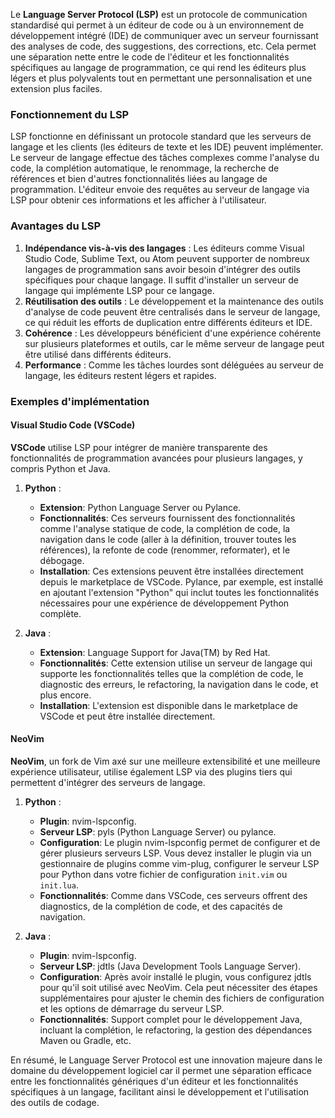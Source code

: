 Le **Language Server Protocol (LSP)** est un protocole de communication standardisé qui permet à un éditeur de code ou à un environnement de développement intégré (IDE) de communiquer avec un serveur fournissant des analyses de code, des suggestions, des corrections, etc. Cela permet une séparation nette entre le code de l'éditeur et les fonctionnalités spécifiques au langage de programmation, ce qui rend les éditeurs plus légers et plus polyvalents tout en permettant une personnalisation et une extension plus faciles.

### Fonctionnement du LSP
LSP fonctionne en définissant un protocole standard que les serveurs de langage et les clients (les éditeurs de texte et les IDE) peuvent implémenter. Le serveur de langage effectue des tâches complexes comme l'analyse du code, la complétion automatique, le renommage, la recherche de références et bien d'autres fonctionnalités liées au langage de programmation. L'éditeur envoie des requêtes au serveur de langage via LSP pour obtenir ces informations et les afficher à l'utilisateur.

### Avantages du LSP
1. **Indépendance vis-à-vis des langages** : Les éditeurs comme Visual Studio Code, Sublime Text, ou Atom peuvent supporter de nombreux langages de programmation sans avoir besoin d'intégrer des outils spécifiques pour chaque langage. Il suffit d'installer un serveur de langage qui implémente LSP pour ce langage.
2. **Réutilisation des outils** : Le développement et la maintenance des outils d'analyse de code peuvent être centralisés dans le serveur de langage, ce qui réduit les efforts de duplication entre différents éditeurs et IDE.
3. **Cohérence** : Les développeurs bénéficient d'une expérience cohérente sur plusieurs plateformes et outils, car le même serveur de langage peut être utilisé dans différents éditeurs.
4. **Performance** : Comme les tâches lourdes sont déléguées au serveur de langage, les éditeurs restent légers et rapides.

### Exemples d'implémentation

#### Visual Studio Code (VSCode)
**VSCode** utilise LSP pour intégrer de manière transparente des fonctionnalités de programmation avancées pour plusieurs langages, y compris Python et Java.

1. **Python** :
   - **Extension**: Python Language Server ou Pylance.
   - **Fonctionnalités**: Ces serveurs fournissent des fonctionnalités comme l'analyse statique de code, la complétion de code, la navigation dans le code (aller à la définition, trouver toutes les références), la refonte de code (renommer, reformater), et le débogage.
   - **Installation**: Ces extensions peuvent être installées directement depuis le marketplace de VSCode. Pylance, par exemple, est installé en ajoutant l'extension "Python" qui inclut toutes les fonctionnalités nécessaires pour une expérience de développement Python complète.

2. **Java** :
   - **Extension**: Language Support for Java(TM) by Red Hat.
   - **Fonctionnalités**: Cette extension utilise un serveur de langage qui supporte les fonctionnalités telles que la complétion de code, le diagnostic des erreurs, le refactoring, la navigation dans le code, et plus encore.
   - **Installation**: L'extension est disponible dans le marketplace de VSCode et peut être installée directement.

#### NeoVim
**NeoVim**, un fork de Vim axé sur une meilleure extensibilité et une meilleure expérience utilisateur, utilise également LSP via des plugins tiers qui permettent d'intégrer des serveurs de langage.

1. **Python** :
   - **Plugin**: nvim-lspconfig.
   - **Serveur LSP**: pyls (Python Language Server) ou pylance.
   - **Configuration**: Le plugin nvim-lspconfig permet de configurer et de gérer plusieurs serveurs LSP. Vous devez installer le plugin via un gestionnaire de plugins comme vim-plug, configurer le serveur LSP pour Python dans votre fichier de configuration `init.vim` ou `init.lua`.
   - **Fonctionnalités**: Comme dans VSCode, ces serveurs offrent des diagnostics, de la complétion de code, et des capacités de navigation.

2. **Java** :
   - **Plugin**: nvim-lspconfig.
   - **Serveur LSP**: jdtls (Java Development Tools Language Server).
   - **Configuration**: Après avoir installé le plugin, vous configurez jdtls pour qu'il soit utilisé avec NeoVim. Cela peut nécessiter des étapes supplémentaires pour ajuster le chemin des fichiers de configuration et les options de démarrage du serveur LSP.
   - **Fonctionnalités**: Support complet pour le développement Java, incluant la complétion, le refactoring, la gestion des dépendances Maven ou Gradle, etc.

En résumé, le Language Server Protocol est une innovation majeure dans le domaine du développement logiciel car il permet une séparation efficace entre les fonctionnalités génériques d'un éditeur et les fonctionnalités spécifiques à un langage, facilitant ainsi le développement et l'utilisation des outils de codage.